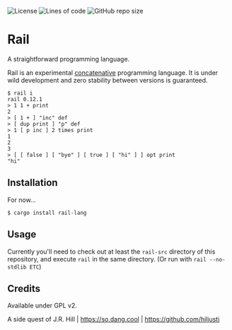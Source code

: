 
![License](https://img.shields.io/github/license/hiljusti/rail)
![Lines of code](https://img.shields.io/tokei/lines/github/hiljusti/rail)
![GitHub repo size](https://img.shields.io/github/repo-size/hiljusti/rail)

# Rail

A straightforward programming language.

Rail is an experimental [concatenative](https://concatenative.org/wiki/view/Concatenative%20language)
programming language. It is under wild development and zero stability between
versions is guaranteed.

```
$ rail i
rail 0.12.1
> 1 1 + print
2
> [ 1 + ] "inc" def
> [ dup print ] "p" def
> 1 [ p inc ] 2 times print
1
2
3
> [ [ false ] [ "bye" ] [ true ] [ "hi" ] ] opt print
"hi"
```

## Installation

For now...

```shell
$ cargo install rail-lang
```

## Usage

Currently you'll need to check out at least the `rail-src` directory of this
repository, and execute `rail` in the same directory. (Or run with
`rail --no-stdlib ETC`)

## Credits

Available under GPL v2.

A side quest of J.R. Hill | https://so.dang.cool | https://github.com/hiljusti
